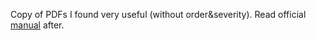 Copy of PDFs I found very useful (without order&severity).
Read official [manual](https://prosecco.gforge.inria.fr/personal/bblanche/proverif/manual.pdf) after.
